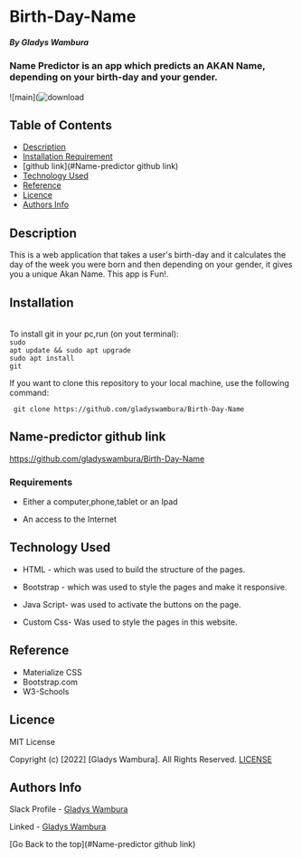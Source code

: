 # Birth-Day-Name
##### By Gladys Wambura 
### Name Predictor is an app which predicts an AKAN Name, depending on your birth-day and your gender.

![main](![download](https://user-images.githubusercontent.com/97955649/156918647-131f94f0-9620-46f7-a97c-8fb87f442a2c.jpeg)

## Table of Contents

+ [Description](#description)
+ [Installation Requirement](#Installation)
+ [github link](#Name-predictor github link)
+ [Technology Used](#technology-used)
+ [Reference](#reference)
+ [Licence](#licence)
+ [Authors Info](#author-Info)

## Description
<p>This is a web application that takes a user's birth-day and it calculates the day of the week you were born and then depending on your gender, it gives you a unique Akan Name. This app is Fun!.</p>


## Installation
<br>To install git in your pc,run (on yout terminal):<br>
<code>sudo apt update && sudo apt upgrade</code><br>
<code>sudo apt install git</code>
<p>If you want to clone this repository to your local machine, use the following command:</p>
<p><code> git clone https://github.com/gladyswambura/Birth-Day-Name</code></p>

## Name-predictor github link
https://github.com/gladyswambura/Birth-Day-Name

### Requirements

* Either a computer,phone,tablet or an Ipad

* An access to the Internet

## Technology Used
* HTML - which was used to build the structure of the pages.

* Bootstrap - which was used to style the pages and make it responsive.

* Java Script- was used to activate the buttons on the page.

* Custom Css- Was used to style the pages in this website.

## Reference
* Materialize CSS
* Bootstrap.com
* W3-Schools

##

## Licence

MIT License

Copyright (c) [2022] [Gladys Wambura]. All Rights Reserved.
<a href="./LICENSE"> LICENSE</a>


## Authors Info

Slack Profile - [Gladys Wambura](https://stackoverflow.com/users/18241026/gladys-wahito?tab=profile)

Linked - [Gladys Wambura](https://www.linkedin.com/in/gladys-wahito-3480a01ab/)

[Go Back to the top](#Name-predictor github link)


